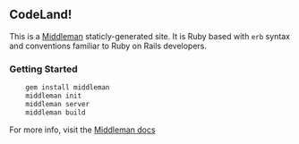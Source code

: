 ## CodeLand!

This is a [Middleman](https://middlemanapp.com/) staticly-generated site. It is Ruby based with `erb` syntax and conventions familiar to Ruby on Rails developers.

### Getting Started

```ruby
    gem install middleman
    middleman init
    middleman server
    middleman build
```

For more info, visit the [Middleman docs](https://middlemanapp.com/basics/install/)